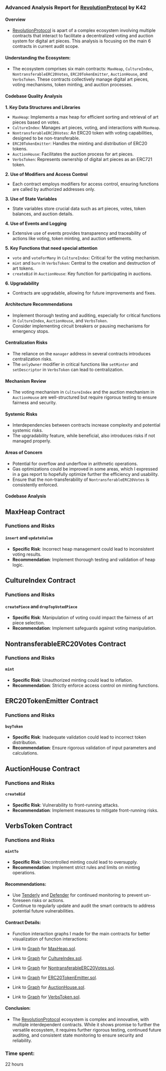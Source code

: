 ### Advanced Analysis Report for [RevolutionProtocol](https://github.com/code-423n4/2023-12-revolutionprotocol) by K42
#### Overview
-  [RevolutionProtocol](https://github.com/code-423n4/2023-12-revolutionprotocol)  is apart of a complex ecosystem involving multiple contracts that interact to facilitate a decentralized voting and auction system for digital art pieces. This analysis is focusing on the main 6 contracts in current audit scope. 

#### Understanding the Ecosystem:
- The ecosystem comprises six main contracts: `MaxHeap`, `CultureIndex`, `NontransferableERC20Votes`, `ERC20TokenEmitter`, `AuctionHouse`, and `VerbsToken`. These contracts collectively manage digital art pieces, voting mechanisms, token minting, and auction processes.

#### Codebase Quality Analysis

**1. Key Data Structures and Libraries**
- `MaxHeap`: Implements a max heap for efficient sorting and retrieval of art pieces based on votes.
- `CultureIndex`: Manages art pieces, voting, and interactions with `MaxHeap`.
- `NontransferableERC20Votes`: An ERC20 token with voting capabilities, designed to be non-transferable.
- `ERC20TokenEmitter`: Handles the minting and distribution of ERC20 tokens.
- `AuctionHouse`: Facilitates the auction process for art pieces.
- `VerbsToken`: Represents ownership of digital art pieces as an ERC721 token.

**2. Use of Modifiers and Access Control**
- Each contract employs modifiers for access control, ensuring functions are called by authorized addresses only.

**3. Use of State Variables**
- State variables store crucial data such as art pieces, votes, token balances, and auction details.

**4. Use of Events and Logging**
- Extensive use of events provides transparency and traceability of actions like voting, token minting, and auction settlements.

**5. Key Functions that need special attention**
- `vote` and `voteForMany` in `CultureIndex`: Critical for the voting mechanism.
- `mint` and `burn` in `VerbsToken`: Central to the creation and destruction of art tokens.
- `createBid` in `AuctionHouse`: Key function for participating in auctions.

**6. Upgradability**
- Contracts are upgradable, allowing for future improvements and fixes.

#### Architecture Recommendations
- Implement thorough testing and auditing, especially for critical functions in `CultureIndex`, `AuctionHouse`, and `VerbsToken`.
- Consider implementing circuit breakers or pausing mechanisms for emergency stops.

#### Centralization Risks
- The reliance on the `manager` address in several contracts introduces centralization risks.
- The `onlyOwner` modifier in critical functions like `setMinter` and `setDescriptor` in `VerbsToken` can lead to centralization.

#### Mechanism Review
- The voting mechanism in `CultureIndex` and the auction mechanism in `AuctionHouse` are well-structured but require rigorous testing to ensure fairness and security.

#### Systemic Risks
- Interdependencies between contracts increase complexity and potential systemic risks.
- The upgradability feature, while beneficial, also introduces risks if not managed properly.

#### Areas of Concern
- Potential for overflow and underflow in arithmetic operations.
- Gas optimizations could be improved in some areas, which I expressed in a gas report to hopefully optimize further the efficiency and usability.
- Ensure that the non-transferability of `NontransferableERC20Votes` is consistently enforced.

#### Codebase Analysis

## MaxHeap Contract

### Functions and Risks

#### `insert` and `updateValue`
- **Specific Risk**: Incorrect heap management could lead to inconsistent voting results.
- **Recommendation**: Implement thorough testing and validation of heap logic.

## CultureIndex Contract

### Functions and Risks

#### `createPiece` and `dropTopVotedPiece`
- **Specific Risk**: Manipulation of voting could impact the fairness of art piece selection.
- **Recommendation**: Implement safeguards against voting manipulation.

## NontransferableERC20Votes Contract

### Functions and Risks

#### `mint`
- **Specific Risk**: Unauthorized minting could lead to inflation.
- **Recommendation**: Strictly enforce access control on minting functions.

## ERC20TokenEmitter Contract

### Functions and Risks

#### `buyToken`
- **Specific Risk**: Inadequate validation could lead to incorrect token distribution.
- **Recommendation**: Ensure rigorous validation of input parameters and calculations.

## AuctionHouse Contract

### Functions and Risks

#### `createBid`
- **Specific Risk**: Vulnerability to front-running attacks.
- **Recommendation**: Implement measures to mitigate front-running risks.

## VerbsToken Contract

### Functions and Risks

#### `mintTo`
- **Specific Risk**: Uncontrolled minting could lead to oversupply.
- **Recommendation**: Implement strict rules and limits on minting operations.

#### Recommendations:
- Use [Tenderly](https://dashboard.tenderly.co/) and [Defender](defender.openzeppelin.com) for continued monitoring to prevent un-foreseen risks or actions. 
- Continue to regularly update and audit the smart contracts to address potential future vulnerabilities.

#### Contract Details:
- Function interaction graphs I made for the main contracts for better visualization of function interactions:

- Link to [Graph](https://svgshare.com/i/119c.svg) for [MaxHeap.sol](https://github.com/code-423n4/2023-12-revolutionprotocol/blob/main/packages/revolution/src/MaxHeap.sol).

- Link to [Graph](https://svgshare.com/i/119d.svg) for [CultureIndex.sol](https://github.com/code-423n4/2023-12-revolutionprotocol/blob/main/packages/revolution/src/CultureIndex.sol).

- Link to [Graph](https://svgshare.com/i/117j.svg) for [NontransferableERC20Votes.sol](https://github.com/code-423n4/2023-12-revolutionprotocol/blob/main/packages/revolution/src/NontransferableERC20Votes.sol).

- Link to [Graph](https://svgshare.com/i/119e.svg) for [ERC20TokenEmitter.sol](https://github.com/code-423n4/2023-12-revolutionprotocol/blob/main/packages/revolution/src/ERC20TokenEmitter.sol).

- Link to [Graph](https://svgshare.com/i/118p.svg) for [AuctionHouse.sol](https://github.com/code-423n4/2023-12-revolutionprotocol/blob/main/packages/revolution/src/AuctionHouse.sol).

- Link to [Graph](https://svgshare.com/i/119o.svg) for [VerbsToken.sol](https://github.com/code-423n4/2023-12-revolutionprotocol/blob/main/packages/revolution/src/VerbsToken.sol).

#### Conclusion:
-  The [RevolutionProtocol](https://github.com/code-423n4/2023-12-revolutionprotocol) ecosystem is complex and innovative, with multiple interdependent contracts. While it shows promise to further the versatile ecosystem, it requires further rigorous testing, continued future auditing, and consistent state monitoring to ensure security and reliability.

### Time spent:
22 hours